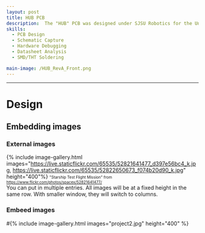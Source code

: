 ```yaml
---
layout: post
title: HUB PCB
description:  The "HUB" PCB was designed under SJSU Robotics for the University Rover Challenge (URC). HUB works as a telemtry PCB for sampling the voltage and sourced current of the two 40V Li-Ion batteries which power the rover to determine the state-of-charge (SoC). This information is processed by the onboard LPC4078 Micromod and transmitted to an LCD display via I2C. 
skills: 
  - PCB Design 
  - Schematic Capture
  - Hardware Debugging
  - Datasheet Analysis 
  - SMD/THT Soldering

main-image: /HUB_RevA_Front.png
---
```


---
# Design

## Embedding images 
### External images
{% include image-gallery.html images="https://live.staticflickr.com/65535/52821641477_d397e56bc4_k.jpg, https://live.staticflickr.com/65535/52822650673_f074b20d90_k.jpg" height="400"%}
<span style="font-size: 10px">"Starship Test Flight Mission" from https://www.flickr.com/photos/spacex/52821641477/</span>  
You can put in multiple entries. All images will be at a fixed height in the same row. With smaller window, they will switch to columns.  

### Embeed images
#{% include image-gallery.html images="project2.jpg" height="400" %} 


